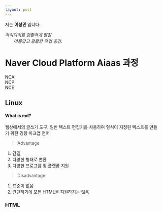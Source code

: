 ```yaml
---
layout: post
---
```


저는 **이성민** 입니다.

<!--[Link to another page](./another-page.html).-->

_아이디어를 광활하게 펼칠_  
　　_아름답고 광활한 작업 공간._


# Naver Cloud Platform Aiaas 과정

NCA  
NCP  
NCE  

<!-- 링크 [**Google Drive**](https://drive.google.com/drive/my-drive "google link")-->
## Linux

#### What is md?


웹상에서의 글쓰기 도구.
일반 텍스트 편집기를 사용하여 형식이 지정된 텍스트를 만들기 위한 경량 마크업 언어

>  Advantage
1. 간결
2. 다양한 형태로 변환
3. 다양한 프로그램 및 플랫폼 지원

> Disadvantage
1. 표준이 없음
2. 간단하기에 모든 HTML을 지원하지는 않음



### HTML

<!--```js
// Javascript code with syntax highlighting.
var fun = function lang(l) {
  dateformat.i18n = require('./lang/' + l)
  return true;
}
```

```ruby
# Ruby code with syntax highlighting
GitHubPages::Dependencies.gems.each do |gem, version|
  s.add_dependency(gem, "= #{version}")
end
```

#### Header 4

*   This is an unordered list following a header.
*   This is an unordered list following a header.
*   This is an unordered list following a header.

##### Header 5

1.  This is an ordered list following a header.
2.  This is an ordered list following a header.
3.  This is an ordered list following a header.

###### Header 6

| head1        | head two          | three |
|:-------------|:------------------|:------|
| ok           | good swedish fish | nice  |
| out of stock | good and plenty   | nice  |
| ok           | good `oreos`      | hmm   |
| ok           | good `zoute` drop | yumm  |

### There's a horizontal rule below this.

* * *

### Here is an unordered list:

*   Item foo
*   Item bar
*   Item baz
*   Item zip

### And an ordered list:

1.  Item one
1.  Item two
1.  Item three
1.  Item four

### And a nested list:

- level 1 item
  - level 2 item
  - level 2 item
    - level 3 item
    - level 3 item
- level 1 item
  - level 2 item
  - level 2 item
  - level 2 item
- level 1 item
  - level 2 item
  - level 2 item
- level 1 item

### Small image

![Octocat](https://github.githubassets.com/images/icons/emoji/octocat.png)

### Large image

![Branching](https://github.com/vaibhavvikas/vaibhavvikas/raw/main/src/header_.png)


### Definition lists can be used with HTML syntax.

<dl>
<dt>Name</dt>
<dd>Godzilla</dd>
<dt>Born</dt>
<dd>1952</dd>
<dt>Birthplace</dt>
<dd>Japan</dd>
<dt>Color</dt>
<dd>Green</dd>
</dl>

```
Long, single-line code blocks should not wrap. They should horizontally scroll if they are too long. This line should be long enough to demonstrate this.
```

```
The final element.
```
-->
